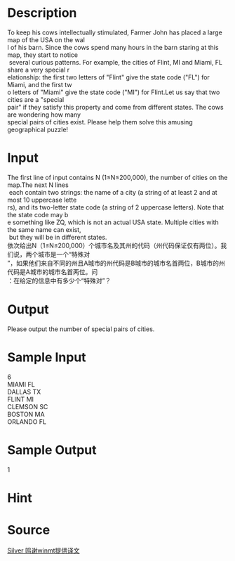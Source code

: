 
# Description

<div class="content"><div>To keep his cows intellectually stimulated, Farmer John has placed a large map of the USA on the wal</div>
<div>l of his barn. Since the cows spend many hours in the barn staring at this map, they start to notice</div>
<div> several curious patterns. For example, the cities of Flint, MI and Miami, FL share a very special r</div>
<div>elationship: the first two letters of &#34;Flint&#34; give the state code (&#34;FL&#34;) for Miami, and the first tw</div>
<div>o letters of &#34;Miami&#34; give the state code (&#34;MI&#34;) for Flint.Let us say that two cities are a &#34;special </div>
<div>pair&#34; if they satisfy this property and come from different states. The cows are wondering how many </div>
<div>special pairs of cities exist. Please help them solve this amusing geographical puzzle!</div>
<div></div>
<p></p></div>

# Input

<div class="content"><div>The first line of input contains N (1≤N≤200,000), the number of cities on the map.The next N lines</div>
<div> each contain two strings: the name of a city (a string of at least 2 and at most 10 uppercase lette</div>
<div>rs), and its two-letter state code (a string of 2 uppercase letters). Note that the state code may b</div>
<div>e something like ZQ, which is not an actual USA state. Multiple cities with the same name can exist,</div>
<div> but they will be in different states.</div>
<div>
<div>依次给出N（1≤N≤200,000）个城市名及其州的代码（州代码保证仅有两位）。我们说，两个城市是一个“特殊对</div>
<div>”，如果他们来自不同的州且A城市的州代码是B城市的城市名首两位，B城市的州代码是A城市的城市名首两位。问</div>
<div>：在给定的信息中有多少个“特殊对”？</div>
</div>
<div></div>
<p></p></div>

# Output

<div class="content"><div>Please output the number of special pairs of cities.</div>
<div>
<div></div>
</div>
<p></p></div>

# Sample Input

<div class="content"><span class="sampledata">6<br/>
MIAMI FL<br/>
DALLAS TX<br/>
FLINT MI<br/>
CLEMSON SC<br/>
BOSTON MA<br/>
ORLANDO FL</span></div>

# Sample Output

<div class="content"><span class="sampledata">1</span></div>

# Hint

<div class="content"><p></p></div>

# Source

<div class="content"><p><a href="problemset.php?search=Silver 鸣谢winmt提供译文">Silver 鸣谢winmt提供译文</a></p></div>

